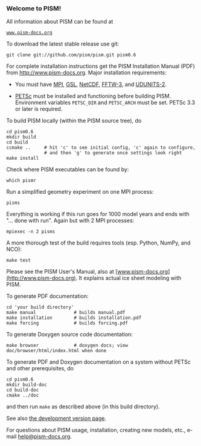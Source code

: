 ### Welcome to PISM!

All information about PISM can be found at

[`www.pism-docs.org`](http://www.pism-docs.org)

To download the latest stable release use git:

    git clone git://github.com/pism/pism.git pism0.6

For complete installation instructions get the PISM Installation Manual (PDF)
from http://www.pism-docs.org.  Major installation requirements:

- You must have [MPI](http://www.mcs.anl.gov/mpi/), [GSL](http://www.gnu.org/software/gsl/),
  [NetCDF](http://www.unidata.ucar.edu/software/netcdf/), [FFTW-3](http://www.fftw.org),
  and [UDUNITS-2](http://www.unidata.ucar.edu/software/udunits/).

- [PETSc](http://www-unix.mcs.anl.gov/petsc/) must be installed and functioning
  before building PISM.  Environment variables `PETSC_DIR` and `PETSC_ARCH`
  must be set.  PETSc 3.3 or later is required.

To build PISM locally (within the PISM source tree), do

    cd pism0.6
    mkdir build
    cd build
    ccmake ..     # hit 'c' to see initial config, 'c' again to configure,
                  # and then 'g' to generate once settings look right
    make install

Check where PISM executables can be found by:

    which pismr

Run a simplified geometry experiment on one MPI process:

    pisms

Everything is working if this run goes for 1000 model years and ends with
"... done with run".  Again but with 2 MPI processes:

    mpiexec -n 2 pisms

A more thorough test of the build requires tools (esp. Python, NumPy, and NCO):

    make test

Please see the PISM User's Manual, also at [www.pism-docs.org](http://www.pism-docs.org).
It explains actual ice sheet modeling with PISM.

To generate PDF documentation:

    cd 'your build directory'
    make manual              # builds manual.pdf
    make installation        # builds installation.pdf
    make forcing             # builds forcing.pdf

To generate Doxygen source code documentation:

    make browser             # doxygen docs; view doc/browser/html/index.html when done

To generate PDF and Doxygen documentation on a system without PETSc and other prerequisites, do

    cd pism0.6
    mkdir build-doc
    cd build-doc
    cmake ../doc

and then run `make` as described above (in this build directory).

See also [the development version page](http://www.pism-docs.org/wiki/doku.php?id=development_version).

For questions about PISM usage, installation, creating new models, etc.,
e-mail <help@pism-docs.org>.

